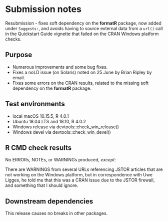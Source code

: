 # Submission notes

Resubmission - fixes soft dependency on the **formatR** package, now added under `Suggests:`, and avoids having to source external data from a `url()` call in the Quickstart Guide vignette that failed on the CRAN Windows platform checks.

## Purpose
    
- Numerous improvements and some bug fixes.
- Fixes a noLD issue (on Solaris) noted on 25 June by Brian Ripley by email.
- Fixes some errors on the CRAN results, related to the missing soft dependency on the **formatR** package.

## Test environments

* local macOS 10.15.5, R 4.0.1
* Ubuntu 18.04 LTS and 18.10, R 4.0.2
* Windows release via devtools::check_win_release()
* Windows devel via devtools::check_win_devel()

## R CMD check results

No ERRORs, NOTEs, or WARNINGs produced, _except_:

There are WARNINGS from several URLs referencing JSTOR articles that are not working on the Windows platform, but in correspondence with Uwe Ligges, he told me that this was a CRAN issue due to the JSTOR firewall, and something that I should ignore.


## Downstream dependencies

This release causes no breaks in other packages.
